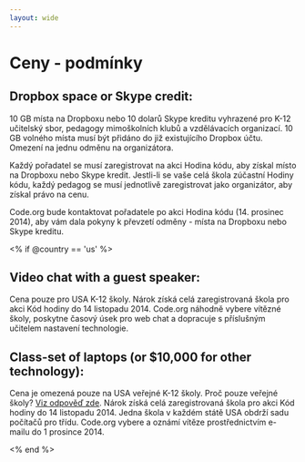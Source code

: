 ```yaml
---
layout: wide
---
```


# Ceny - podmínky

## Dropbox space or Skype credit:

10 GB místa na Dropboxu nebo 10 dolarů Skype kreditu vyhrazené pro K-12 učitelský sbor, pedagogy mimoškolních klubů a vzdělávacích organizací. 10 GB volného místa musí být přidáno do již existujícího Dropbox účtu. Omezení na jednu odměnu na organizátora.

Každý pořadatel se musí zaregistrovat na akci Hodina kódu, aby získal místo na Dropboxu nebo Skype kredit. Jestli-li se vaše celá škola zúčastní Hodiny kódu, každý pedagog se musí jednotlivě zaregistrovat jako organizátor, aby získal právo na cenu.

Code.org bude kontaktovat pořadatele po akci Hodina kódu (14. prosinec 2014), aby vám dala pokyny k převzetí odměny - místa na Dropboxu nebo Skype kreditu.

<% if @country == 'us' %>

## Video chat with a guest speaker:

Cena pouze pro USA K-12 školy. Nárok získá celá zaregistrovaná škola pro akci Kód hodiny do 14 listopadu 2014. Code.org náhodně vybere vítězné školy, poskytne časový úsek pro web chat a dopracuje s příslušným učitelem nastavení technologie.

## Class-set of laptops (or $10,000 for other technology):

Cena je omezená pouze na USA veřejné K-12 školy. Proč pouze veřejné školy? [Viz odpověď zde][1]. Nárok získá celá zaregistrovaná škola pro akci Kód hodiny do 14 listopadu 2014. Jedna škola v každém státě USA obdrží sadu počítačů pro třídu. Code.org vybere a oznámí vítěze prostřednictvím e-mailu do 1 prosince 2014.

 [1]: http://www.hourofcode.com/us#faq

<% end %>